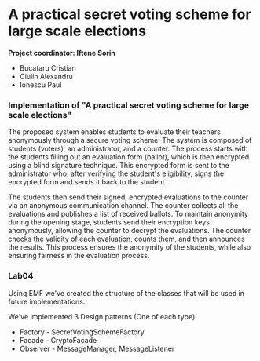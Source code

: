 # A practical secret voting scheme for large scale elections
**Project coordinator: Iftene Sorin**
* Bucataru Cristian
* Ciulin Alexandru
* Ionescu Paul

### Implementation of "A practical secret voting scheme for large scale elections"
The proposed system enables students to evaluate their teachers anonymously through a secure voting scheme. The system is composed of students (voters), an administrator, and a counter. The process starts with the students filling out an evaluation form (ballot), which is then encrypted using a blind signature technique. This encrypted form is sent to the administrator who, after verifying the student's eligibility, signs the encrypted form and sends it back to the student. 

The students then send their signed, encrypted evaluations to the counter via an anonymous communication channel. The counter collects all the evaluations and publishes a list of received ballots. To maintain anonymity during the opening stage, students send their encryption keys anonymously, allowing the counter to decrypt the evaluations. The counter checks the validity of each evaluation, counts them, and then announces the results. This process ensures the anonymity of the students, while also ensuring fairness in the evaluation process.

### Lab04

Using EMF we've created the structure of the classes that will be used in future implementations.

We've implemented 3 Design patterns (One of each type): 
* Factory - SecretVotingSchemeFactory
* Facade - CryptoFacade
* Observer - MessageManager, MessageListener